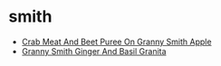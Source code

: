 # smith

 * [Crab Meat And Beet Puree On Granny Smith Apple](index/c/crab-meat-and-beet-puree-on-granny-smith-apple-101190.json)
 * [Granny Smith Ginger And Basil Granita](index/g/granny-smith-ginger-and-basil-granita-108373.json)
